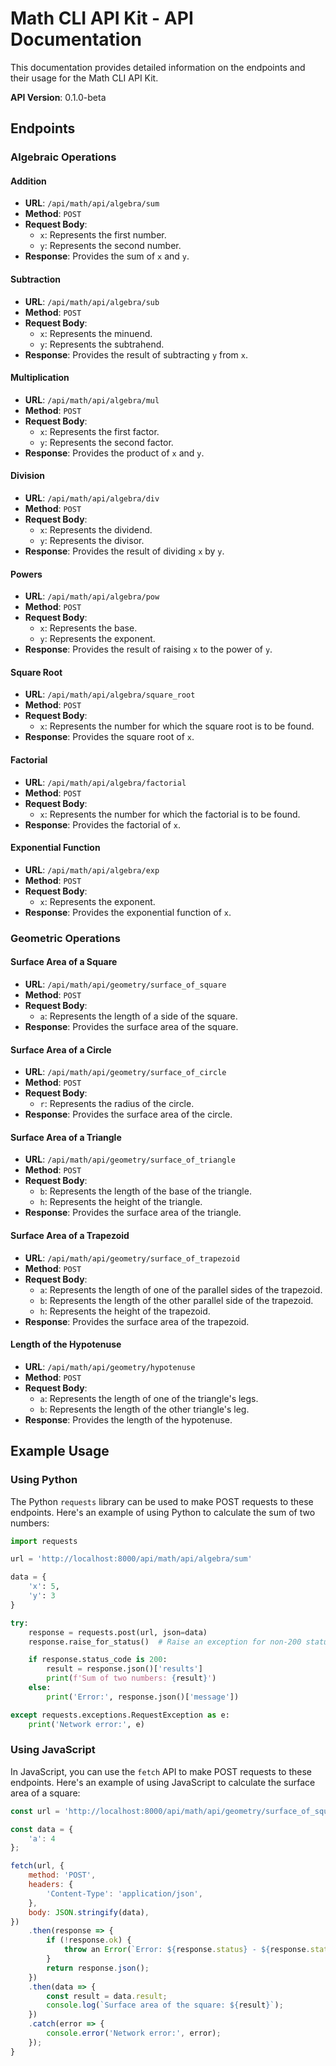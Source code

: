 # Math CLI API Kit - API Documentation

This documentation provides detailed information on the endpoints and their usage for the Math CLI API Kit.

**API Version**: 0.1.0-beta

## Endpoints

### Algebraic Operations

#### Addition
- **URL**: `/api/math/api/algebra/sum`
- **Method**: `POST`
- **Request Body**:
  - `x`: Represents the first number.
  - `y`: Represents the second number.
- **Response**: Provides the sum of `x` and `y`.

#### Subtraction
- **URL**: `/api/math/api/algebra/sub`
- **Method**: `POST`
- **Request Body**:
  - `x`: Represents the minuend.
  - `y`: Represents the subtrahend.
- **Response**: Provides the result of subtracting `y` from `x`.

#### Multiplication
- **URL**: `/api/math/api/algebra/mul`
- **Method**: `POST`
- **Request Body**:
  - `x`: Represents the first factor.
  - `y`: Represents the second factor.
- **Response**: Provides the product of `x` and `y`.

#### Division
- **URL**: `/api/math/api/algebra/div`
- **Method**: `POST`
- **Request Body**:
  - `x`: Represents the dividend.
  - `y`: Represents the divisor.
- **Response**: Provides the result of dividing `x` by `y`.

#### Powers
- **URL**: `/api/math/api/algebra/pow`
- **Method**: `POST`
- **Request Body**:
  - `x`: Represents the base.
  - `y`: Represents the exponent.
- **Response**: Provides the result of raising `x` to the power of `y`.

#### Square Root
- **URL**: `/api/math/api/algebra/square_root`
- **Method**: `POST`
- **Request Body**:
  - `x`: Represents the number for which the square root is to be found.
- **Response**: Provides the square root of `x`.

#### Factorial
- **URL**: `/api/math/api/algebra/factorial`
- **Method**: `POST`
- **Request Body**:
  - `x`: Represents the number for which the factorial is to be found.
- **Response**: Provides the factorial of `x`.

#### Exponential Function
- **URL**: `/api/math/api/algebra/exp`
- **Method**: `POST`
- **Request Body**:
  - `x`: Represents the exponent.
- **Response**: Provides the exponential function of `x`.

### Geometric Operations

#### Surface Area of a Square
- **URL**: `/api/math/api/geometry/surface_of_square`
- **Method**: `POST`
- **Request Body**:
  - `a`: Represents the length of a side of the square.
- **Response**: Provides the surface area of the square.

#### Surface Area of a Circle
- **URL**: `/api/math/api/geometry/surface_of_circle`
- **Method**: `POST`
- **Request Body**:
  - `r`: Represents the radius of the circle.
- **Response**: Provides the surface area of the circle.

#### Surface Area of a Triangle
- **URL**: `/api/math/api/geometry/surface_of_triangle`
- **Method**: `POST`
- **Request Body**:
  - `b`: Represents the length of the base of the triangle.
  - `h`: Represents the height of the triangle.
- **Response**: Provides the surface area of the triangle.

#### Surface Area of a Trapezoid
- **URL**: `/api/math/api/geometry/surface_of_trapezoid`
- **Method**: `POST`
- **Request Body**:
  - `a`: Represents the length of one of the parallel sides of the trapezoid.
  - `b`: Represents the length of the other parallel side of the trapezoid.
  - `h`: Represents the height of the trapezoid.
- **Response**: Provides the surface area of the trapezoid.

#### Length of the Hypotenuse
- **URL**: `/api/math/api/geometry/hypotenuse`
- **Method**: `POST`
- **Request Body**:
  - `a`: Represents the length of one of the triangle's legs.
  - `b`: Represents the length of the other triangle's leg.
- **Response**: Provides the length of the hypotenuse.

## Example Usage

### Using Python

The Python `requests` library can be used to make POST requests to these endpoints. Here's an example of using Python to calculate the sum of two numbers:

```python
import requests

url = 'http://localhost:8000/api/math/api/algebra/sum'

data = {
    'x': 5,
    'y': 3
}

try:
    response = requests.post(url, json=data)
    response.raise_for_status()  # Raise an exception for non-200 status codes

    if response.status_code is 200:
        result = response.json()['results']
        print(f'Sum of two numbers: {result}')
    else:
        print('Error:', response.json()['message'])

except requests.exceptions.RequestException as e:
    print('Network error:', e)
```

### Using JavaScript

In JavaScript, you can use the `fetch` API to make POST requests to these endpoints. Here's an example of using JavaScript to calculate the surface area of a square:

```javascript
const url = 'http://localhost:8000/api/math/api/geometry/surface_of_square';

const data = {
    'a': 4
};

fetch(url, {
    method: 'POST',
    headers: {
        'Content-Type': 'application/json',
    },
    body: JSON.stringify(data),
})
    .then(response => {
        if (!response.ok) {
            throw an Error(`Error: ${response.status} - ${response.statusText}`);
        }
        return response.json();
    })
    .then(data => {
        const result = data.result;
        console.log(`Surface area of the square: ${result}`);
    })
    .catch(error => {
        console.error('Network error:', error);
    });
}
```
